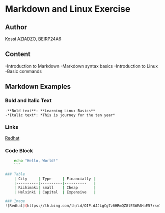 # Markdown and Linux Exercise

## Author
Kossi AZIADZO, BEIRP24A6

## Content
-Introduction to Markdown
-Markdown syntax basics
-Introduction to Linux
-Basic commands

## Markdown Examples

### Bold and Italic Text
    -**Bold text**: **Learning Linux Basics**
    -*Italic text*: *This is journey for the ten year*

### Links
[Redhat](https://www.redhat.com/en)

### Code Block
```bash
    echo "Hello, World!" 
    ```

### Table 
    | City     | Type     | Financially |
    |----------|----------|----------   |
    | Riihimaki| small    | Cheap       |
    | Helsinki | Capital  | Expensive   | 

### Image 
![Redhat](https://th.bing.com/th/id/OIP.dJJLgCg7z6HRmQZ8lE3WEAHaE5?rs=1&pid=ImgDetMain)


